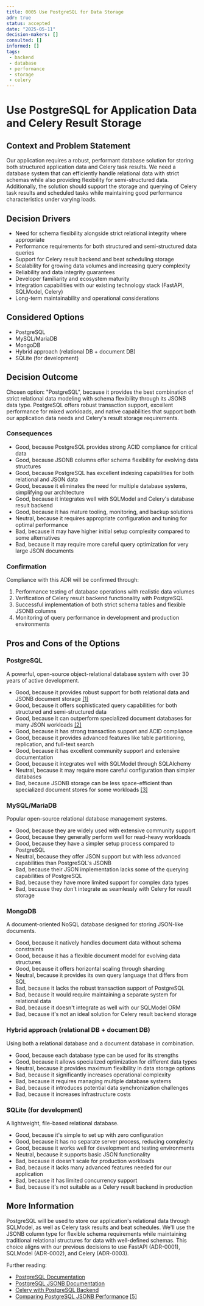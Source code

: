 ```yaml
---
title: 0005 Use PostgreSQL for Data Storage
adr: true
status: accepted
date: "2025-05-11"
decision-makers: []
consulted: []
informed: []
tags:
 - backend
 - database
 - performance
 - storage
 - celery
---
```


# Use PostgreSQL for Application Data and Celery Result Storage

## Context and Problem Statement

Our application requires a robust, performant database solution for storing both structured application data and Celery task results. We need a database system that can efficiently handle relational data with strict schemas while also providing flexibility for semi-structured data. Additionally, the solution should support the storage and querying of Celery task results and scheduled tasks while maintaining good performance characteristics under varying loads.

## Decision Drivers

* Need for schema flexibility alongside strict relational integrity where appropriate
* Performance requirements for both structured and semi-structured data queries
* Support for Celery result backend and beat scheduling storage
* Scalability for growing data volumes and increasing query complexity
* Reliability and data integrity guarantees
* Developer familiarity and ecosystem maturity
* Integration capabilities with our existing technology stack (FastAPI, SQLModel, Celery)
* Long-term maintainability and operational considerations

## Considered Options

* PostgreSQL
* MySQL/MariaDB
* MongoDB
* Hybrid approach (relational DB + document DB)
* SQLite (for development)

## Decision Outcome

Chosen option: "PostgreSQL", because it provides the best combination of strict relational data modeling with schema flexibility through its JSONB data type. PostgreSQL offers robust transaction support, excellent performance for mixed workloads, and native capabilities that support both our application data needs and Celery's result storage requirements.

### Consequences

* Good, because PostgreSQL provides strong ACID compliance for critical data
* Good, because JSONB columns offer schema flexibility for evolving data structures
* Good, because PostgreSQL has excellent indexing capabilities for both relational and JSON data
* Good, because it eliminates the need for multiple database systems, simplifying our architecture
* Good, because it integrates well with SQLModel and Celery's database result backend
* Good, because it has mature tooling, monitoring, and backup solutions
* Neutral, because it requires appropriate configuration and tuning for optimal performance
* Bad, because it may have higher initial setup complexity compared to some alternatives
* Bad, because it may require more careful query optimization for very large JSON documents

### Confirmation

Compliance with this ADR will be confirmed through:
1. Performance testing of database operations with realistic data volumes
2. Verification of Celery result backend functionality with PostgreSQL
3. Successful implementation of both strict schema tables and flexible JSONB columns
4. Monitoring of query performance in development and production environments

## Pros and Cons of the Options

### PostgreSQL

A powerful, open-source object-relational database system with over 30 years of active development.

* Good, because it provides robust support for both relational data and JSONB document storage [[1]](https://community.sisense.com/t5/knowledge-base/postgres-vs-mongodb-for-storing-json-data-which-should-you/ta-p/111)
* Good, because it offers sophisticated query capabilities for both structured and semi-structured data
* Good, because it can outperform specialized document databases for many JSON workloads [[2]](https://www.reddit.com/r/PostgreSQL/comments/mh4hfl/any_good_stats_on_jsonb_vs_normal_column/)
* Good, because it has strong transaction support and ACID compliance
* Good, because it provides advanced features like table partitioning, replication, and full-text search
* Good, because it has excellent community support and extensive documentation
* Good, because it integrates well with SQLModel through SQLAlchemy
* Neutral, because it may require more careful configuration than simpler databases
* Bad, because JSONB storage can be less space-efficient than specialized document stores for some workloads [[3]](https://medium.com/@yurexus/can-postgresql-with-its-jsonb-column-type-replace-mongodb-30dc7feffaf3)

### MySQL/MariaDB

Popular open-source relational database management systems.

* Good, because they are widely used with extensive community support
* Good, because they generally perform well for read-heavy workloads
* Good, because they have a simpler setup process compared to PostgreSQL
* Neutral, because they offer JSON support but with less advanced capabilities than PostgreSQL's JSONB
* Bad, because their JSON implementation lacks some of the querying capabilities of PostgreSQL
* Bad, because they have more limited support for complex data types
* Bad, because they don't integrate as seamlessly with Celery for result storage

### MongoDB

A document-oriented NoSQL database designed for storing JSON-like documents.

* Good, because it natively handles document data without schema constraints
* Good, because it has a flexible document model for evolving data structures
* Good, because it offers horizontal scaling through sharding
* Neutral, because it provides its own query language that differs from SQL
* Bad, because it lacks the robust transaction support of PostgreSQL
* Bad, because it would require maintaining a separate system for relational data
* Bad, because it doesn't integrate as well with our SQLModel ORM
* Bad, because it's not an ideal solution for Celery result backend storage

### Hybrid approach (relational DB + document DB)

Using both a relational database and a document database in combination.

* Good, because each database type can be used for its strengths
* Good, because it allows specialized optimization for different data types
* Neutral, because it provides maximum flexibility in data storage options
* Bad, because it significantly increases operational complexity
* Bad, because it requires managing multiple database systems
* Bad, because it introduces potential data synchronization challenges
* Bad, because it increases infrastructure costs

### SQLite (for development)

A lightweight, file-based relational database.

* Good, because it's simple to set up with zero configuration
* Good, because it has no separate server process, reducing complexity
* Good, because it works well for development and testing environments
* Neutral, because it supports basic JSON functionality
* Bad, because it doesn't scale for production workloads
* Bad, because it lacks many advanced features needed for our application
* Bad, because it has limited concurrency support
* Bad, because it's not suitable as a Celery result backend in production

## More Information

PostgreSQL will be used to store our application's relational data through SQLModel, as well as Celery task results and beat schedules. We'll use the JSONB column type for flexible schema requirements while maintaining traditional relational structures for data with well-defined schemas. This choice aligns with our previous decisions to use FastAPI (ADR-0001), SQLModel (ADR-0002), and Celery (ADR-0003).

Further reading:
- [PostgreSQL Documentation](https://www.postgresql.org/docs/)
- [PostgreSQL JSONB Documentation](https://www.postgresql.org/docs/current/datatype-json.html)
- [Celery with PostgreSQL Backend](https://docs.celeryq.dev/en/stable/userguide/configuration.html#database-backend-settings)
- [Comparing PostgreSQL JSONB Performance](https://www.architecture-weekly.com/p/postgresql-jsonb-powerful-storage) [[5]](https://www.architecture-weekly.com/p/postgresql-jsonb-powerful-storage)
